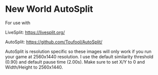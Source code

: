 # New World AutoSplit

For use with

LiveSplit: https://livesplit.org/

AutoSplit: https://github.com/Toufool/AutoSplit/


AutoSplit is resolution specific so these images will only work if you run your game at 2560x1440 resolution. I use the default similarity threshold (0.90) and default pause time (2.00s). Make sure to set X/Y to 0 and Width/Height to 2560x1440.
